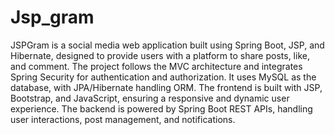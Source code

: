 # Jsp_gram
JSPGram is a social media web application built using Spring Boot, JSP, and Hibernate, designed to provide users with a platform to share posts, like, and comment. The project follows the MVC architecture and integrates Spring Security for authentication and authorization. It uses MySQL as the database, with JPA/Hibernate handling ORM. The frontend is built with JSP, Bootstrap, and JavaScript, ensuring a responsive and dynamic user experience. The backend is powered by Spring Boot REST APIs, handling user interactions, post management, and notifications. 
